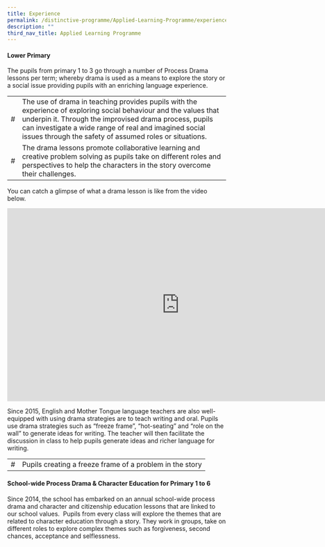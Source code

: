 ```yaml
---
title: Experience
permalink: /distinctive-programme/Applied-Learning-Programme/experience/
description: ""
third_nav_title: Applied Learning Programme
---
```

#### Lower Primary

The pupils from primary 1 to 3 go through a number of Process Drama lessons per term; whereby drama is used as a means to explore the story or a social issue providing pupils with an enriching language experience.

|  |  |
|---|---|
| # | The use of drama in teaching provides pupils with the experience of exploring social behaviour and the values that underpin it. Through the improvised drama process, pupils can investigate a wide range of real and imagined social issues through the safety of assumed roles or situations. |
| # | The drama lessons promote collaborative learning and creative problem solving as pupils take on different roles and perspectives to help the characters in the story overcome their challenges.  |

You can catch a glimpse of what a drama lesson is like from the video below.

<iframe width="792" height="444" src="https://www.youtube.com/embed/8tLlPZFaWCI" title="Drama in Education at Farrer Park Primary School" frameborder="0" allow="accelerometer; autoplay; clipboard-write; encrypted-media; gyroscope; picture-in-picture" allowfullscreen></iframe>

Since 2015, English and Mother Tongue language teachers are also well-equipped with using drama strategies are to teach writing and oral. Pupils use drama strategies such as “freeze frame”, “hot-seating” and “role on the wall” to generate ideas for writing. The teacher will then facilitate the discussion in class to help pupils generate ideas and richer language for writing.

|  |  |
|---|---|
| # | Pupils creating a freeze frame of a problem in the story |

#### School-wide Process Drama & Character Education for Primary 1 to 6

  

Since 2014, the school has embarked on an annual school-wide process drama and character and citizenship education lessons that are linked to our school values.  Pupils from every class will explore the themes that are related to character education through a story. They work in groups, take on different roles to explore complex themes such as forgiveness, second chances, acceptance and selflessness.